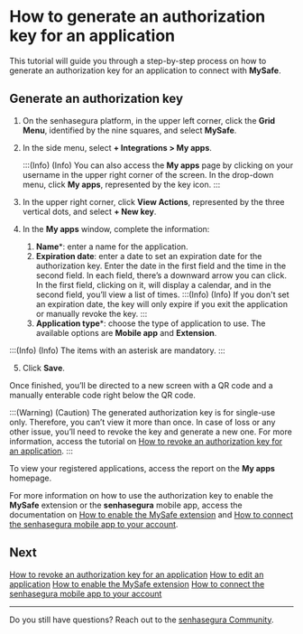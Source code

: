 # How to generate an authorization key for an application

This tutorial will guide you through a step-by-step process on how to generate an authorization key for an application to connect with **MySafe**.

## Generate an authorization key

1. On the senhasegura platform, in the upper left corner, click the **Grid Menu**, identified by the nine squares, and select **MySafe**.
2. In the side menu, select **+ Integrations > My apps**.

    
    :::(Info) (Info)
   You can also access the **My apps** page by clicking on your username in the upper right corner of the screen. In the drop-down menu, click **My apps**, represented by the key icon.
    :::
    
  3. In the upper right corner, click **View Actions**, represented by the three vertical dots, and select **+ New key**.
  4. In the **My apps** window, complete the information:
      1. **Name***: enter a name for the application.
      2. **Expiration date**: enter a date to set an expiration date for the authorization key. Enter the date in the first field and the time in the second field. In each field, there’s a downward arrow you can click. In the first field, clicking on it, will display a calendar, and in the second field, you’ll view a list of times. 
        :::(Info) (Info)
        If you don't set an expiration date, the key will only expire if you exit the application or manually revoke the key.
        :::
      3. **Application type***: choose the type of application to use. The available options are **Mobile app** and **Extension**.

:::(Info) (Info)
The items with an asterisk are mandatory.
:::

5. Click **Save**.

Once finished, you’ll be directed to a new screen with a QR code and a manually enterable code right below the QR code. 

:::(Warning) (Caution)
The generated authorization key is for single-use only. Therefore, you can’t view it more than once. In case of loss or any other issue, you’ll need to revoke the key and generate a new one. For more information, access the tutorial on [How to revoke an authorization key for an application](/v3-32/docs/mysafe-myapps-how-to-revoke-an-authorization-key-for-an-application).
:::

To view your registered applications, access the report on the **My apps** homepage.

For more information on how to use the authorization key to enable the **MySafe** extension or the **senhasegura** mobile app, access the documentation on [How to enable the MySafe extension](/v3-32/docs/mysafe-extension-enable) and [How to connect the senhasegura mobile app to your account](/v3-32/docs/senhasegura-mobile-app-how-to-connect-the-senhasegura-app). 

## **Next**
[How to revoke an authorization key for an application](/v3-32/docs/mysafe-myapps-how-to-revoke-an-authorization-key-for-an-application)
[How to edit an application](/v3-32/docs/mysafe-myapps-how-to-edit-an-application)
[How to enable the MySafe extension](/v3-32/docs/mysafe-extension-enable)
[How to connect the senhasegura mobile app to your account](/v3-32/docs/senhasegura-mobile-app-how-to-connect-the-senhasegura-app) 

* * *

Do you still have questions? Reach out to the [senhasegura Community](https://community.senhasegura.io/).
